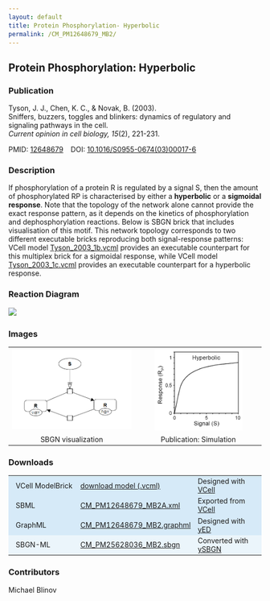 ```yaml
---
layout: default
title: Protein Phosphorylation- Hyperbolic
permalink: /CM_PM12648679_MB2/
---
```


## Protein Phosphorylation: Hyperbolic

### Publication

Tyson, J. J., Chen, K. C., & Novak, B. (2003). <br />
Sniffers, buzzers, toggles and blinkers: dynamics of regulatory and signaling pathways in the cell. <br />
<i>Current opinion in cell biology, 15</i>(2), 221-231.

PMID:  [12648679](https://www.ncbi.nlm.nih.gov/pubmed/12648679) &ensp; DOI: [10.1016/S0955-0674(03)00017-6](https://doi.org/10.1016/S0955-0674(03)00017-6)

### Description

If phosphorylation of a protein R is regulated by a signal S, then the amount of phosphorylated RP 
is characterised by either a <strong>hyperbolic</strong> or a <strong>sigmoidal response</strong>.
Note that the topology of the network alone cannot provide the exact response pattern, as it depends on the kinetics of phosphorylation and dephosphorylation reactions. Below is SBGN brick that includes visualisation of this motif. This network topology corresponds to two different executable bricks reproducing both signal-response patterns: VCell model 
<a href="/modelbricks/Tyson_2003_1b.vcml">Tyson_2003_1b.vcml</a> provides an executable counterpart for this multiplex brick for a sigmoidal response, while VCell model <a href="/modelbricks/Tyson_2003_1c.vcml">Tyson_2003_1c.vcml</a> provides an executable counterpart for a hyperbolic response.

### Reaction Diagram
<img src="https://vcellapi.cam.uchc.edu/biomodel/172895854/diagram" width="600"/>

### Images

<table> 
 <td align="center" width="33%"> <a href="http://modelbricks.org/images/SBGNfiles/PhosphorylationSBGN.PNG"><img src="/images/SBGNfiles/PhosphorylationSBGN.PNG" width="300"/></a></td>
 <td align="center" width="33%"><a href="https://modelbricks.github.io/images/publications/HyperbolicResponse.png"><img src="/images/publications/HyperbolicResponse.png" width="175"/></a></td>
 <tr>
  <td align="center"> SBGN visualization</td>
  <td align="center"> Publication: Simulation</td>
 </tr>
 </table>
 
### Downloads

<center>
 <table width="100%">
  <td width="33%" bgcolor="#D6EAF8">&nbsp; VCell ModelBrick </td>
  <td width="33%" bgcolor="#D6EAF8"><a href="https://vcellapi.cam.uchc.edu/biomodel/172895742/biomodel.vcml" type="application/vcml+xml" download="VCBioModel_172895742.vcml">download model (.vcml)</a></td>
  <td width="33%" bgcolor="#D6EAF8"> Designed with <a href="http://vcell.org"> VCell</a></td>
  <tr>
   <td bgcolor="#D6EAF8">&nbsp; SBML </td>
   <td bgcolor="#D6EAF8"><a href="/modelbricks/SBGNexecutablefiles/CM_PM12648679_MB2A.xml">CM_PM12648679_MB2A.xml</a></td>
   <td bgcolor="#D6EAF8"> Exported from <a href="http://vcell.org"> VCell</a></td>
  </tr>
  <tr>
   <td bgcolor="#D6EAF8">&nbsp; GraphML </td>
   <td bgcolor="#D6EAF8"><a href="/modelbricks/SBGNexecutablefiles/CM_PM12648679_MB2.graphml">CM_PM12648679_MB2.graphml</a></td>
   <td bgcolor="#D6EAF8"> Designed with <a href="https://www.yworks.com/yed">yED</a></td>
  </tr>
  <tr>
   <td bgcolor="#EBF5FB">&nbsp; SBGN-ML </td>
   <td bgcolor="#EBF5FB"><a href="/modelbricks/SBGNexecutablefiles/CM_PM25628036_MB2.sbgn">CM_PM25628036_MB2.sbgn</a></td>
   <td bgcolor="#EBF5FB"> Converted with <a href="https://github.com/sbgn/ySBGN">ySBGN</a></td>
  </tr>
 </table>
</center>

### Contributors

Michael Blinov
